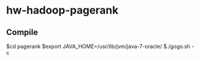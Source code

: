 hw-hadoop-pagerank
===========================
## Compile ##
$cd pagerank
$export JAVA_HOME=/usr/lib/jvm/java-7-oracle/
$./gogo.sh -c
